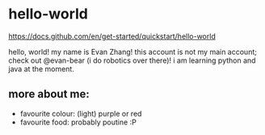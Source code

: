 # hello-world
https://docs.github.com/en/get-started/quickstart/hello-world

hello, world!
my name is Evan Zhang!
this account is not my main account; check out @evan-bear
    (i do robotics over there)!
i am learning python and java at the moment.

## more about me:
- favourite colour: (light) purple or red
- favourite food: probably poutine :P
